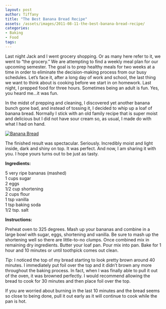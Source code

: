 ```yaml
---
layout: post
author: Tiffany
title: "The Best Banana Bread Recipe"
assets: /assets/images/2011-08-11-the-best-banana-bread-recipe/
categories: 
- Baking
- Food
tags: 
---
```


Last night Jack and I went grocery shopping. Or as many here refer to it, we went to “the grocery.” We are attempting to find a weekly meal plan for our upcoming semester. The goal is to prep healthy meals for two weeks at a time in order to eliminate the decision-making process from our busy schedules. Let’s face it, after a long day of work and school, the last thing we want to think about is cooking before we start in on homework. Last night, I prepped food for three hours. Sometimes being an adult is fun. Yes, you heard me…it was fun.

In the midst of prepping and cleaning, I discovered yet another banana bunch gone bad, and instead of tossing it, I decided to whip up a loaf of banana bread. Normally I stick with an old family recipe that is super moist and delicious but I did not have sour cream so, as usual, I made do with what I had on hand.

[![](jekyll_uploads/2011/08/Banana-Bread-007-575x381.jpg "Banana Bread")](http://www.sweetpeonies.com/2011/08/the-best-banana-bread-recipe/banana-bread-007/)

The finished result was spectacular. Seriously. Incredibly moist and light inside, dark and shiny on top. It was perfect. And now, I am sharing it with you. I hope yours turns out to be just as tasty.

**Ingredients:**

5 very ripe bananas (mashed)  
1 cups sugar  
2 eggs  
1/2 cup shortening  
2 cups flour  
1 tsp vanilla  
1 tsp baking soda  
1/2 tsp. salt

**Instructions:**

Preheat oven to 325 degrees. Mash up your bananas and combine in a large bowl with sugar, eggs, shortening and vanilla. Be sure to mash up the shortening well so there are little-to-no clumps. Once combined mix in remaining dry ingredients. Butter your loaf pan. Pour mix into pan. Bake for 1 hour and 10 minutes or until toothpick comes out clean.

_Tip:_ I noticed the top of my bread starting to look pretty brown around 40 minutes. I immediately put foil over the top and it didn’t brown any more throughout the baking process. In fact, when I was finally able to pull it out of the oven, it was browned perfectly. I would recommend allowing the bread to cook for 30 minutes and then place foil over the top.

If you are worried about burning in the last 10 minutes and the bread seems so close to being done, pull it out early as it will continue to cook while the pan is hot.